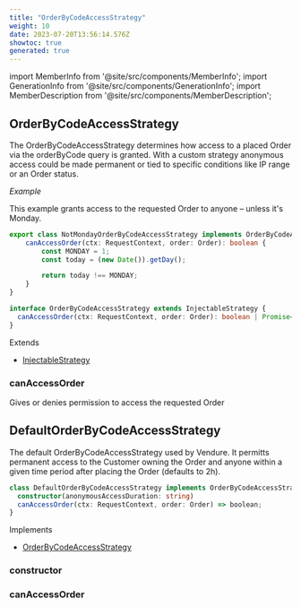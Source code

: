 ```yaml
---
title: "OrderByCodeAccessStrategy"
weight: 10
date: 2023-07-20T13:56:14.576Z
showtoc: true
generated: true
---
```

<!-- This file was generated from the Vendure source. Do not modify. Instead, re-run the "docs:build" script -->
import MemberInfo from '@site/src/components/MemberInfo';
import GenerationInfo from '@site/src/components/GenerationInfo';
import MemberDescription from '@site/src/components/MemberDescription';


## OrderByCodeAccessStrategy

<GenerationInfo sourceFile="packages/core/src/config/order/order-by-code-access-strategy.ts" sourceLine="31" packageName="@vendure/core" since="1.1.0" />

The OrderByCodeAccessStrategy determines how access to a placed Order via the
orderByCode query is granted.
With a custom strategy anonymous access could be made permanent or tied to specific
conditions like IP range or an Order status.

*Example*

This example grants access to the requested Order to anyone – unless it's Monday.
```TypeScript
export class NotMondayOrderByCodeAccessStrategy implements OrderByCodeAccessStrategy {
    canAccessOrder(ctx: RequestContext, order: Order): boolean {
        const MONDAY = 1;
        const today = (new Date()).getDay();

        return today !== MONDAY;
    }
}
```

```ts title="Signature"
interface OrderByCodeAccessStrategy extends InjectableStrategy {
  canAccessOrder(ctx: RequestContext, order: Order): boolean | Promise<boolean>;
}
```
Extends

 * <a href='/typescript-api/common/injectable-strategy#injectablestrategy'>InjectableStrategy</a>



### canAccessOrder

<MemberInfo kind="method" type="(ctx: <a href='/typescript-api/request/request-context#requestcontext'>RequestContext</a>, order: <a href='/typescript-api/entities/order#order'>Order</a>) => boolean | Promise&#60;boolean&#62;"   />

Gives or denies permission to access the requested Order


## DefaultOrderByCodeAccessStrategy

<GenerationInfo sourceFile="packages/core/src/config/order/order-by-code-access-strategy.ts" sourceLine="50" packageName="@vendure/core" />

The default OrderByCodeAccessStrategy used by Vendure. It permitts permanent access to
the Customer owning the Order and anyone within a given time period after placing the Order
(defaults to 2h).

```ts title="Signature"
class DefaultOrderByCodeAccessStrategy implements OrderByCodeAccessStrategy {
  constructor(anonymousAccessDuration: string)
  canAccessOrder(ctx: RequestContext, order: Order) => boolean;
}
```
Implements

 * <a href='/typescript-api/orders/order-by-code-access-strategy#orderbycodeaccessstrategy'>OrderByCodeAccessStrategy</a>



### constructor

<MemberInfo kind="method" type="(anonymousAccessDuration: string) => DefaultOrderByCodeAccessStrategy"   />


### canAccessOrder

<MemberInfo kind="method" type="(ctx: <a href='/typescript-api/request/request-context#requestcontext'>RequestContext</a>, order: <a href='/typescript-api/entities/order#order'>Order</a>) => boolean"   />


